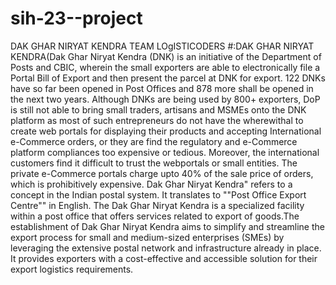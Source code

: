 # sih-23--project
DAK GHAR NIRYAT KENDRA TEAM LOgISTICODERS
#:DAK GHAR NIRYAT KENDRA(Dak Ghar Niryat Kendra (DNK) is an initiative of the Department of Posts and CBIC, wherein the small exporters are able to electronically file a Portal Bill of Export and then present the parcel at DNK for export. 122 DNKs have so far been opened in Post Offices and 878 more shall be opened in the next two years. Although DNKs are being used by 800+ exporters, DoP is still not able to bring small traders, artisans and MSMEs onto the DNK platform as most of such entrepreneurs do not have the wherewithal to create web portals for displaying their products and accepting International e-Commerce orders, or they are find the regulatory and e-Commerce platform compliances too expensive or tedious. Moreover, the international customers find it difficult to trust the webportals or small entities. The private e-Commerce portals charge upto 40% of the sale price of orders, which is prohibitively expensive. Dak Ghar Niryat Kendra" refers to a concept in the Indian postal system. It translates to ""Post Office Export Centre"" in English. The Dak Ghar Niryat Kendra is a specialized facility within a post office that offers services related to export of goods.The establishment of Dak Ghar Niryat Kendra aims to simplify and streamline the export process for small and medium-sized enterprises (SMEs) by leveraging the extensive postal network and infrastructure already in place. It provides exporters with a cost-effective and accessible solution for their export logistics requirements.
